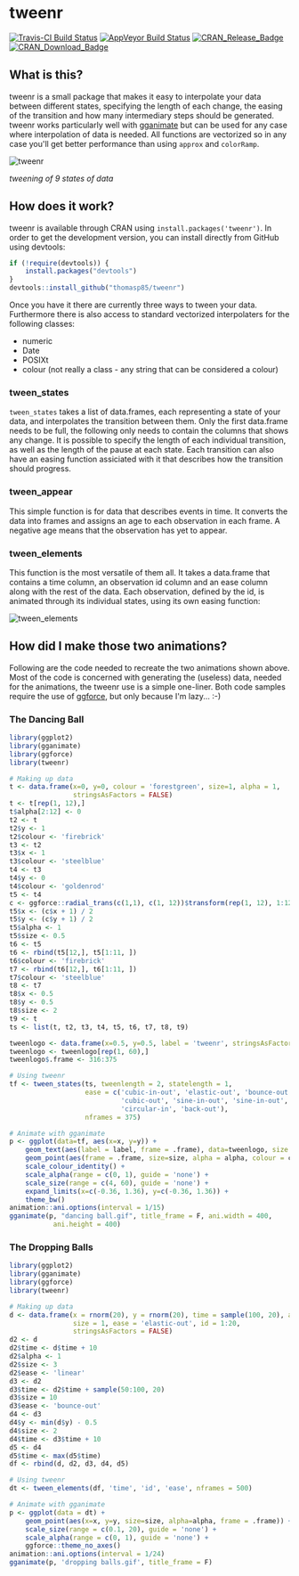 # tweenr

[![Travis-CI Build Status](https://travis-ci.org/thomasp85/tweenr.svg?branch=master)](https://travis-ci.org/thomasp85/tweenr) [![AppVeyor Build Status](https://ci.appveyor.com/api/projects/status/github/thomasp85/tweenr?branch=master&svg=true)](https://ci.appveyor.com/project/thomasp85/tweenr) [![CRAN\_Release\_Badge](http://www.r-pkg.org/badges/version-ago/tweenr)](https://CRAN.R-project.org/package=tweenr) [![CRAN\_Download\_Badge](http://cranlogs.r-pkg.org/badges/tweenr)](https://CRAN.R-project.org/package=tweenr)

## What is this?
tweenr is a small package that makes it easy to interpolate your data between
different states, specifying the length of each change, the easing of the
transition and how many intermediary steps should be generated. tweenr works
particularly well with [gganimate](https://github.com/dgrtwo/gganimate) but can
be used for any case where interpolation of data is needed. All functions are
vectorized so in any case you'll get better performance than using `approx` and 
`colorRamp`.

![tweenr](https://www.dropbox.com/s/iau6o90senz2ytv/showreel.gif?raw=1)

*tweening of 9 states of data*

## How does it work?
tweenr is available through CRAN using `install.packages('tweenr')`. In order to
get the development version, you can install directly from GitHub using 
devtools:

```r
if (!require(devtools)) {
    install.packages("devtools")
}
devtools::install_github("thomasp85/tweenr")
```

Once you have it there are currently three ways to tween your data. Furthermore
there is also access to standard vectorized interpolaters for the following 
classes:

- numeric
- Date
- POSIXt
- colour (not really a class - any string that can be considered a colour)

### tween_states
`tween_states` takes a list of data.frames, each representing a state of your
data, and interpolates the transition between them. Only the first data.frame
needs to be full, the following only needs to contain the columns that shows any
change. It is possible to specify the length of each individual transition, as
well as the length of the pause at each state. Each transition can also have an 
easing function assiciated with it that describes how the transition should 
progress.

### tween_appear
This simple function is for data that describes events in time. It converts the
data into frames and assigns an age to each observation in each frame. A 
negative age means that the observation has yet to appear.

### tween_elements
This function is the most versatile of them all. It takes a data.frame that 
contains a time column, an observation id column and an ease column along with 
the rest of the data. Each observation, defined by the id, is animated through 
its individual states, using its own easing function:

![tween_elements](https://www.dropbox.com/s/bbi25t699nf1au5/element.gif?raw=1)

## How did I make those two animations?
Following are the code needed to recreate the two animations shown above. Most
of the code is concerned with generating the (useless) data, needed for the
animations, the tweenr use is a simple one-liner. Both code samples require the 
use of [ggforce](https://github.com/thomasp85/ggforce), but only because I'm 
lazy... :-)

### The Dancing Ball
```r
library(ggplot2)
library(gganimate)
library(ggforce)
library(tweenr)

# Making up data
t <- data.frame(x=0, y=0, colour = 'forestgreen', size=1, alpha = 1, 
                stringsAsFactors = FALSE)
t <- t[rep(1, 12),]
t$alpha[2:12] <- 0
t2 <- t
t2$y <- 1
t2$colour <- 'firebrick'
t3 <- t2
t3$x <- 1
t3$colour <- 'steelblue'
t4 <- t3
t4$y <- 0
t4$colour <- 'goldenrod'
t5 <- t4
c <- ggforce::radial_trans(c(1,1), c(1, 12))$transform(rep(1, 12), 1:12)
t5$x <- (c$x + 1) / 2
t5$y <- (c$y + 1) / 2
t5$alpha <- 1
t5$size <- 0.5
t6 <- t5
t6 <- rbind(t5[12,], t5[1:11, ])
t6$colour <- 'firebrick'
t7 <- rbind(t6[12,], t6[1:11, ])
t7$colour <- 'steelblue'
t8 <- t7
t8$x <- 0.5
t8$y <- 0.5
t8$size <- 2
t9 <- t
ts <- list(t, t2, t3, t4, t5, t6, t7, t8, t9)

tweenlogo <- data.frame(x=0.5, y=0.5, label = 'tweenr', stringsAsFactors = F)
tweenlogo <- tweenlogo[rep(1, 60),]
tweenlogo$.frame <- 316:375

# Using tweenr
tf <- tween_states(ts, tweenlength = 2, statelength = 1, 
                   ease = c('cubic-in-out', 'elastic-out', 'bounce-out', 
                            'cubic-out', 'sine-in-out', 'sine-in-out', 
                            'circular-in', 'back-out'), 
                   nframes = 375)

# Animate with gganimate
p <- ggplot(data=tf, aes(x=x, y=y)) + 
    geom_text(aes(label = label, frame = .frame), data=tweenlogo, size = 13) + 
    geom_point(aes(frame = .frame, size=size, alpha = alpha, colour = colour)) + 
    scale_colour_identity() + 
    scale_alpha(range = c(0, 1), guide = 'none') +
    scale_size(range = c(4, 60), guide = 'none') + 
    expand_limits(x=c(-0.36, 1.36), y=c(-0.36, 1.36)) + 
    theme_bw()
animation::ani.options(interval = 1/15)
gganimate(p, "dancing ball.gif", title_frame = F, ani.width = 400, 
           ani.height = 400)
```

### The Dropping Balls
```r
library(ggplot2)
library(gganimate)
library(ggforce)
library(tweenr)

# Making up data
d <- data.frame(x = rnorm(20), y = rnorm(20), time = sample(100, 20), alpha = 0, 
                size = 1, ease = 'elastic-out', id = 1:20, 
                stringsAsFactors = FALSE)
d2 <- d
d2$time <- d$time + 10
d2$alpha <- 1
d2$size <- 3
d2$ease <- 'linear'
d3 <- d2
d3$time <- d2$time + sample(50:100, 20)
d3$size = 10
d3$ease <- 'bounce-out'
d4 <- d3
d4$y <- min(d$y) - 0.5
d4$size <- 2
d4$time <- d3$time + 10
d5 <- d4
d5$time <- max(d5$time)
df <- rbind(d, d2, d3, d4, d5)

# Using tweenr
dt <- tween_elements(df, 'time', 'id', 'ease', nframes = 500)

# Animate with gganimate
p <- ggplot(data = dt) + 
    geom_point(aes(x=x, y=y, size=size, alpha=alpha, frame = .frame)) + 
    scale_size(range = c(0.1, 20), guide = 'none') + 
    scale_alpha(range = c(0, 1), guide = 'none') + 
    ggforce::theme_no_axes()
animation::ani.options(interval = 1/24)
gganimate(p, 'dropping balls.gif', title_frame = F)
```
